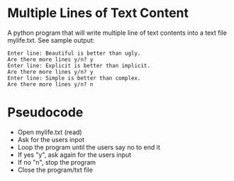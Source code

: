 # Multiple Lines of Text Content
A python program that will write multiple line of text contents into a text file mylife.txt. See sample output:

```
Enter line: Beautiful is better than ugly.
Are there more lines y/n? y
Enter line: Explicit is better than implicit. 
Are there more lines y/n? y
Enter line: Simple is better than complex. 
Are there more lines y/n? n
```
# Pseudocode
- Open mylife.txt (read)
- Ask for the users inpot
- Loop the program until the users say no to end it
- If yes "y", ask again for the users input
- If no "n", stop the program
- Close the program/txt file